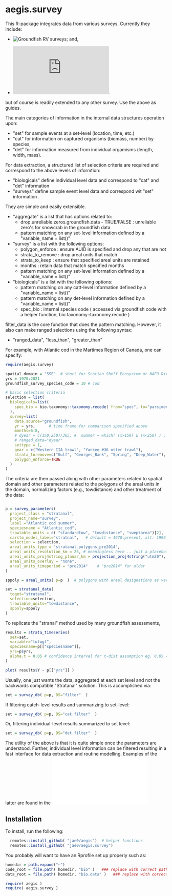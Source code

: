 
# aegis.survey

This R-package integrates data from various surveys. Currently they include:

- ![Groundfish RV surveys](https://github.com/jae0/aegis.survey/blob/master/R/groundfish_survey_db.R); and,

- ![Snow crab surveys](https://github.com/jae0/bio.snowcrab/blob/master/README.md).

but of course is readily extended to any other survey. Use the above as guides.


The main categories of information in the internal data structures operation upon:
- "set" for sample events at a set-level (location, time, etc.)
- "cat" for information on captured organisms (biomass, number) by species,
- "det" for information measured from individual orgamisms (length, width, mass).

For data extraction, a structured list of selection criteria are required and correspond to the above levels of informtion:
- "biologicals" define individual level data and correspond to "cat" and "det" information
- "surveys" define sample event level data and correspond wit "set" information .

They are simple and easily extensible.

- "aggregate" is a list that has options related to:
  - drop.unreliable.zeros.groundfish.data - TRUE/FALSE : unreliable zero's for snowcrab in the groundfish data
  - pattern matching on any set-level information defined by a "variable_name = list()" 
- "survey" is a list with the following options:
  - polygon_enforce : ensure AUID is specified and drop any that are not
  - strata_to_remove : drop areal units that match
  - strata_to_keep : ensure that specified areal units are retained
  - months : retain data that match specified months 
  - pattern matching on any set-level information defined by a "variable_name = list()"
- "biologicals" is a list with the following options:
  - pattern matching on any catt-level information defined by a "variable_name = list()"
  - pattern matching on any det-level information defined by a "variable_name = list()"
  - spec_bio : internal species code ( accessed via groundfish code with a helper function, bio.taxonomy::taxonomy.recode ) 

filter_data is the core function that does the pattern matching. However, it also can make ranged selections using the following syntax:
  - "ranged_data", "less_than", "greater_than"

For example, with Atlantic cod in the Martimes Region of Canada, one can specify:

```r
require(aegis.survey)

spatial_domain = "SSE"  # short for Scotian Shelf Ecosystem or NAFO Div. 4VWX)
yrs = 1970:2021
groundfish_survey_species_code = 10 # cod

# basic selection criteria
selection = list(
  biologicals=list(
    spec_bio = bio.taxonomy::taxonomy.recode( from="spec", to="parsimonious", tolookup=groundfish_survey_species_code )
  ),
  survey=list(
    data.source="groundfish",
    yr = yrs,      # time frame for comparison specified above
    months=6:8,
    # dyear = c(150,250)/365, #  summer = which( (x>150) & (x<250) ) , spring = which(  x<149 ), winter = which(  x>251 )
    # ranged_data="dyear"
    settype = 1,
    gear = c("Western IIA trawl", "Yankee #36 otter trawl"),
    strata_toremove=c("Gulf", "Georges_Bank", "Spring", "Deep_Water"),  # <<<<< strata to remove from standard strata-based analysis
    polygon_enforce=TRUE
  )
)

```

The criteria are then passed along with other parameters related to spatial domain and other parameters related to the polygons of the areal units in the domain, normalizing factors (e.g., towdistance) and other treatment of the data:

```r

p = survey_parameters(
  project_class = "stratanal",
  project_name="survey",
  label ="Atlantic cod summer",
  speciesname = "Atlantic_cod",
  trawlable_units = c( "standardtow", "towdistance", "sweptarea")[2],  # arbitrary for below
  carstm_model_label="stratnal",   # default = 1970:present, alt: 1999_present
  selection = selection,
  areal_units_type = "stratanal_polygons_pre2014",
  areal_units_resolution_km = 25, # meaningless here .. just a placeholder for filenaming convention
  areal_units_proj4string_planar_km = projection_proj4string("utm20"), #projection_proj4string("omerc_nova_scotia") ,
  areal_units_overlay = "none",
  areal_units_timeperiod = "pre2014"    # "pre2014" for older
)

sppoly = areal_units( p=p  )  # polygons with areal designations as variable "AUID"

set = stratanal_data(
  toget="stratanal",
  selection=selection,
  trawlable_units="towdistance",
  sppoly=sppoly
)


```

To replicate the "stranal" method used by many groundfish assessments,

```r
results = strata_timeseries(
  set=set,
  variable="totwgt",
  speciesname=p[["speciesname"]],
  yrs=p$yrs,
  alpha.t = 0.05 # confidence interval for t-dist assumption eg. 0.05 = 95%, 0.1 = 90%
)

plot( results$Y ~ p[["yrs"]] )

```

Usually, one just wants the data, aggregated at each set level and not the backwards compatible "Stratanal" solution. This is accomplished via:

```r
set = survey_db( p=p, DS="filter"  ) 

```

If filtering catch-level results and summarizing to set-level: 

```r
set = survey_db( p=p, DS="cat.filter"  ) 
```

Or, filtering individual-level results summarized to set level:

```r
set = survey_db( p=p, DS="det.filter"  )
```


<!--

The following is the code to be run to generate some plots :

```

  outdir = file.path( "~", "bio", "aegis.survey", "inst", "doc")

  grDevices::png(filename = file.path(outdir, "stratanl_timeseries.png"))
    # using cubic folded root to visualize
    frp = 1/2  # folded root power
    xvals = seq(0, nx, by=20)
    yrange = folded_root(c(0.96, 1), frp)
    yticks = seq( yrange[1], yrange[2], length.out=8)
    yvals = round( folded_root( yticks, frp, inverse=TRUE) *100 , 2)  # convert to %
    graphics::plot( 0,0, type="n", xlab="", ylab="", ylim=yrange, xlim=c(0, nx), axes=FALSE)
    i = 1
    graphics::lines( folded_root(results$Y, frp) ~ p[["yrs"]], col=scales::alpha(colours[i], 0.9), lty=ltypes[i]   )
    graphics::axis( 1, at=xvals )
    graphics::axis( 2, at=yticks, labels=yvals )
    graphics::legend( "bottomleft", legend=aus, col=colours, lty=ltypes, bty="n" )
    graphics::title( xlab="Time (days)", ylab=" XXX (Folded root=1/2)" )
  grDevices::dev.off()


```
 
-->


The utility of the above is that it is quite simple once the parameters are understood. Further, individual level information can be filtered resulting in a fast interface for data extraction and routine modelling. Examples of the latter are found in the ![scripts directory](./inst/README.md)


## Installation


To install, run the following:

```r
  remotes::install_github( "jae0/aegis")  # helper functions
  remotes::install_github( "jae0/aegis.survey")
``` 

You probably will want to have an Rprofile set up properly such as:

```r
homedir = path.expand("~")
code_root = file.path( homedir, "bio" )   ### replace with correct path to the parent directory of your git-projects
data_root = file.path( homedir, "bio.data" )   ### replace with correct path to your data

require( aegis )
require( aegis.survey )

```
 